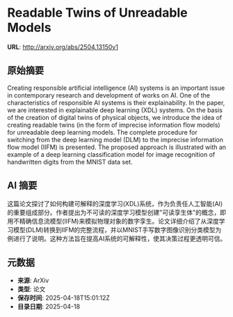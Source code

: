 # Readable Twins of Unreadable Models

**URL**: http://arxiv.org/abs/2504.13150v1

## 原始摘要

Creating responsible artificial intelligence (AI) systems is an important
issue in contemporary research and development of works on AI. One of the
characteristics of responsible AI systems is their explainability. In the
paper, we are interested in explainable deep learning (XDL) systems. On the
basis of the creation of digital twins of physical objects, we introduce the
idea of creating readable twins (in the form of imprecise information flow
models) for unreadable deep learning models. The complete procedure for
switching from the deep learning model (DLM) to the imprecise information flow
model (IIFM) is presented. The proposed approach is illustrated with an example
of a deep learning classification model for image recognition of handwritten
digits from the MNIST data set.


## AI 摘要

这篇论文探讨了如何构建可解释的深度学习(XDL)系统，作为负责任人工智能(AI)的重要组成部分。作者提出为不可读的深度学习模型创建"可读孪生体"的概念，即用不精确信息流模型(IIFM)来模拟物理对象的数字孪生。论文详细介绍了从深度学习模型(DLM)转换到IIFM的完整流程，并以MNIST手写数字图像识别分类模型为例进行了说明。这种方法旨在提高AI系统的可解释性，使其决策过程更透明可信。

## 元数据

- **来源**: ArXiv
- **类型**: 论文
- **保存时间**: 2025-04-18T15:01:12Z
- **目录日期**: 2025-04-18
